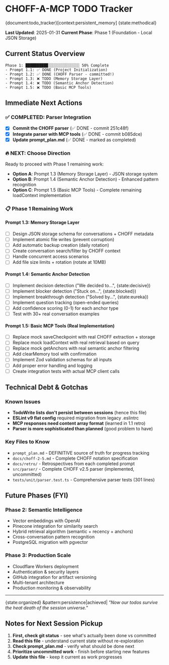 # CHOFF-A-MCP TODO Tracker

{document:todo_tracker}[context:persistent_memory] {state:methodical}

**Last Updated**: 2025-01-31
**Current Phase**: Phase 1 (Foundation - Local JSON Storage)

## Current Status Overview

```
Phase 1: ██████████░░░░░░░░░░░░░░ 50% Complete
- Prompt 1.1: ✅ DONE (Project Initialization)
- Prompt 1.2: ✅ DONE (CHOFF Parser - committed!)
- Prompt 1.3: ❌ TODO (Memory Storage Layer)
- Prompt 1.4: ❌ TODO (Semantic Anchor Detection)
- Prompt 1.5: ❌ TODO (Basic MCP Tools)
```

## Immediate Next Actions

### ✅ COMPLETED: Parser Integration

- [x] **Commit the CHOFF parser** (✅ DONE - commit 251c48f)
- [x] **Integrate parser with MCP tools** (✅ DONE - commit b085dce)
- [x] **Update prompt_plan.md** (✅ DONE - marked as completed)

### 🔥 NEXT: Choose Direction

Ready to proceed with Phase 1 remaining work:

- **Option A**: Prompt 1.3 (Memory Storage Layer) - JSON storage system
- **Option B**: Prompt 1.4 (Semantic Anchor Detection) - Enhanced pattern recognition
- **Option C**: Prompt 1.5 (Basic MCP Tools) - Complete remaining loadContext implementation

### 📋 Phase 1 Remaining Work

#### Prompt 1.3: Memory Storage Layer

- [ ] Design JSON storage schema for conversations + CHOFF metadata
- [ ] Implement atomic file writes (prevent corruption)
- [ ] Add automatic backup creation (daily rotation)
- [ ] Create conversation search/filter by CHOFF context
- [ ] Handle concurrent access scenarios
- [ ] Add file size limits + rotation (rotate at 10MB)

#### Prompt 1.4: Semantic Anchor Detection

- [ ] Implement decision detection ("We decided to...", {state:decisive})
- [ ] Implement blocker detection ("Stuck on...", {state:blocked})
- [ ] Implement breakthrough detection ("Solved by...", {state:eureka})
- [ ] Implement question tracking (open-ended queries)
- [ ] Add confidence scoring (0-1) for each anchor type
- [ ] Test with 30+ real conversation examples

#### Prompt 1.5: Basic MCP Tools (Real Implementation)

- [ ] Replace mock saveCheckpoint with real CHOFF extraction + storage
- [ ] Replace mock loadContext with real retrieval based on query
- [ ] Replace mock getAnchors with real semantic anchor filtering
- [ ] Add clearMemory tool with confirmation
- [ ] Implement Zod validation schemas for all inputs
- [ ] Add proper error handling and logging
- [ ] Create integration tests with actual MCP client calls

## Technical Debt & Gotchas

### Known Issues

- **TodoWrite lists don't persist between sessions** (hence this file)
- **ESLint v9 flat config** required migration from legacy .eslintrc
- **MCP responses need content array format** (learned in 1.1 retro)
- **Parser is more sophisticated than planned** (good problem to have)

### Key Files to Know

- `prompt_plan.md` - DEFINITIVE source of truth for progress tracking
- `docs/choff-2-5.md` - Complete CHOFF notation specification
- `docs/retro/` - Retrospectives from each completed prompt
- `src/parser/` - Complete CHOFF v2.5 parser (implemented, uncommitted)
- `tests/unit/parser.test.ts` - Comprehensive parser tests (301 lines)

## Future Phases (FYI)

### Phase 2: Semantic Intelligence

- Vector embeddings with OpenAI
- Pinecone integration for similarity search
- Hybrid retrieval algorithm (semantic + recency + anchors)
- Cross-conversation pattern recognition
- PostgreSQL migration with pgvector

### Phase 3: Production Scale

- Cloudflare Workers deployment
- Authentication & security layers
- GitHub integration for artifact versioning
- Multi-tenant architecture
- Production monitoring & observability

---

{state:organized} &pattern:persistence|achieved|
_"Now our todos survive the heat death of the session universe."_

## Notes for Next Session Pickup

1. **First, check git status** - see what's actually been done vs committed
2. **Read this file** - understand current state without re-exploration
3. **Check prompt_plan.md** - verify what should be done next
4. **Prioritize uncommitted work** - finish before starting new features
5. **Update this file** - keep it current as work progresses
